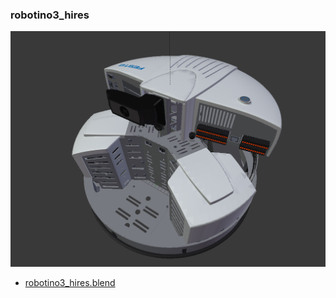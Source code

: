 <!---
 This file is automatically generated by the script 'create_preview_list.py'. Any changes will be lost 
-->

### robotino3_hires

![robotino3_hires](preview.png)

* [robotino3_hires.blend](robotino3_hires.blend?raw=true)

